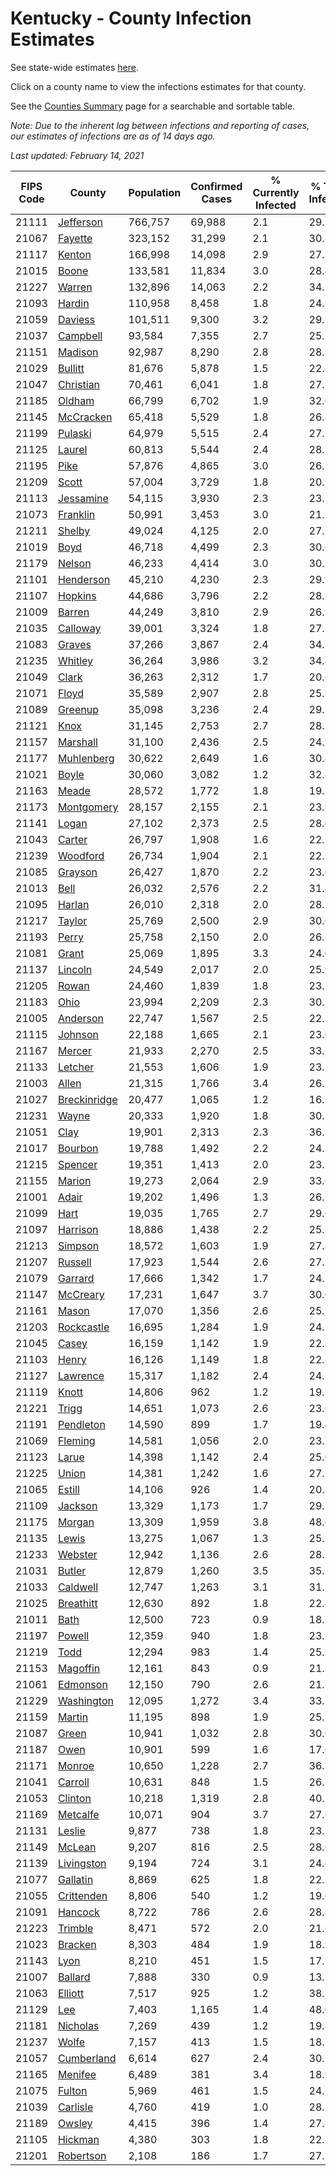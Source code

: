 # Kentucky - County Infection Estimates

See state-wide estimates [here](/infections/us-ky).

Click on a county name to view the infections estimates for that county.

See the [Counties Summary](/infections/summary-counties) page for a searchable and sortable table.

*Note: Due to the inherent lag between infections and reporting of cases, our estimates of infections are as of 14 days ago.*

*Last updated: February 14, 2021*

|   FIPS Code |                       County |   Population |   Confirmed Cases |   % Currently Infected |   % Total Infected |
|-------------|------------------------------|--------------|-------------------|------------------------|--------------------|
|       21111 |       [Jefferson](jefferson) |      766,757 |            69,988 |                    2.1 |               29.5 |
|       21067 |           [Fayette](fayette) |      323,152 |            31,299 |                    2.1 |               30.8 |
|       21117 |             [Kenton](kenton) |      166,998 |            14,098 |                    2.9 |               27.2 |
|       21015 |               [Boone](boone) |      133,581 |            11,834 |                    3.0 |               28.4 |
|       21227 |             [Warren](warren) |      132,896 |            14,063 |                    2.2 |               34.7 |
|       21093 |             [Hardin](hardin) |      110,958 |             8,458 |                    1.8 |               24.1 |
|       21059 |           [Daviess](daviess) |      101,511 |             9,300 |                    3.2 |               29.7 |
|       21037 |         [Campbell](campbell) |       93,584 |             7,355 |                    2.7 |               25.1 |
|       21151 |           [Madison](madison) |       92,987 |             8,290 |                    2.8 |               28.2 |
|       21029 |           [Bullitt](bullitt) |       81,676 |             5,878 |                    1.5 |               22.8 |
|       21047 |       [Christian](christian) |       70,461 |             6,041 |                    1.8 |               27.5 |
|       21185 |             [Oldham](oldham) |       66,799 |             6,702 |                    1.9 |               32.6 |
|       21145 |       [McCracken](mccracken) |       65,418 |             5,529 |                    1.8 |               26.8 |
|       21199 |           [Pulaski](pulaski) |       64,979 |             5,515 |                    2.4 |               27.2 |
|       21125 |             [Laurel](laurel) |       60,813 |             5,544 |                    2.4 |               28.7 |
|       21195 |                 [Pike](pike) |       57,876 |             4,865 |                    3.0 |               26.7 |
|       21209 |               [Scott](scott) |       57,004 |             3,729 |                    1.8 |               20.9 |
|       21113 |       [Jessamine](jessamine) |       54,115 |             3,930 |                    2.3 |               23.2 |
|       21073 |         [Franklin](franklin) |       50,991 |             3,453 |                    3.0 |               21.5 |
|       21211 |             [Shelby](shelby) |       49,024 |             4,125 |                    2.0 |               27.1 |
|       21019 |                 [Boyd](boyd) |       46,718 |             4,499 |                    2.3 |               30.6 |
|       21179 |             [Nelson](nelson) |       46,233 |             4,414 |                    3.0 |               30.1 |
|       21101 |       [Henderson](henderson) |       45,210 |             4,230 |                    2.3 |               29.9 |
|       21107 |           [Hopkins](hopkins) |       44,686 |             3,796 |                    2.2 |               28.2 |
|       21009 |             [Barren](barren) |       44,249 |             3,810 |                    2.9 |               26.9 |
|       21035 |         [Calloway](calloway) |       39,001 |             3,324 |                    1.8 |               27.3 |
|       21083 |             [Graves](graves) |       37,266 |             3,867 |                    2.4 |               34.2 |
|       21235 |           [Whitley](whitley) |       36,264 |             3,986 |                    3.2 |               34.4 |
|       21049 |               [Clark](clark) |       36,263 |             2,312 |                    1.7 |               20.6 |
|       21071 |               [Floyd](floyd) |       35,589 |             2,907 |                    2.8 |               25.8 |
|       21089 |           [Greenup](greenup) |       35,098 |             3,236 |                    2.4 |               29.2 |
|       21121 |                 [Knox](knox) |       31,145 |             2,753 |                    2.7 |               28.1 |
|       21157 |         [Marshall](marshall) |       31,100 |             2,436 |                    2.5 |               24.9 |
|       21177 |     [Muhlenberg](muhlenberg) |       30,622 |             2,649 |                    1.6 |               30.4 |
|       21021 |               [Boyle](boyle) |       30,060 |             3,082 |                    1.2 |               32.8 |
|       21163 |               [Meade](meade) |       28,572 |             1,772 |                    1.8 |               19.7 |
|       21173 |     [Montgomery](montgomery) |       28,157 |             2,155 |                    2.1 |               23.9 |
|       21141 |               [Logan](logan) |       27,102 |             2,373 |                    2.5 |               28.0 |
|       21043 |             [Carter](carter) |       26,797 |             1,908 |                    1.6 |               22.7 |
|       21239 |         [Woodford](woodford) |       26,734 |             1,904 |                    2.1 |               22.7 |
|       21085 |           [Grayson](grayson) |       26,427 |             1,870 |                    2.2 |               23.0 |
|       21013 |                 [Bell](bell) |       26,032 |             2,576 |                    2.2 |               31.4 |
|       21095 |             [Harlan](harlan) |       26,010 |             2,318 |                    2.0 |               28.5 |
|       21217 |             [Taylor](taylor) |       25,769 |             2,500 |                    2.9 |               30.6 |
|       21193 |               [Perry](perry) |       25,758 |             2,150 |                    2.0 |               26.3 |
|       21081 |               [Grant](grant) |       25,069 |             1,895 |                    3.3 |               24.0 |
|       21137 |           [Lincoln](lincoln) |       24,549 |             2,017 |                    2.0 |               25.9 |
|       21205 |               [Rowan](rowan) |       24,460 |             1,839 |                    1.8 |               23.7 |
|       21183 |                 [Ohio](ohio) |       23,994 |             2,209 |                    2.3 |               30.2 |
|       21005 |         [Anderson](anderson) |       22,747 |             1,567 |                    2.5 |               22.1 |
|       21115 |           [Johnson](johnson) |       22,188 |             1,665 |                    2.1 |               23.6 |
|       21167 |             [Mercer](mercer) |       21,933 |             2,270 |                    2.5 |               33.2 |
|       21133 |           [Letcher](letcher) |       21,553 |             1,606 |                    1.9 |               23.5 |
|       21003 |               [Allen](allen) |       21,315 |             1,766 |                    3.4 |               26.2 |
|       21027 | [Breckinridge](breckinridge) |       20,477 |             1,065 |                    1.2 |               16.3 |
|       21231 |               [Wayne](wayne) |       20,333 |             1,920 |                    1.8 |               30.2 |
|       21051 |                 [Clay](clay) |       19,901 |             2,313 |                    2.3 |               36.8 |
|       21017 |           [Bourbon](bourbon) |       19,788 |             1,492 |                    2.2 |               24.2 |
|       21215 |           [Spencer](spencer) |       19,351 |             1,413 |                    2.0 |               23.2 |
|       21155 |             [Marion](marion) |       19,273 |             2,064 |                    2.9 |               33.6 |
|       21001 |               [Adair](adair) |       19,202 |             1,496 |                    1.3 |               26.1 |
|       21099 |                 [Hart](hart) |       19,035 |             1,765 |                    2.7 |               29.0 |
|       21097 |         [Harrison](harrison) |       18,886 |             1,438 |                    2.2 |               25.3 |
|       21213 |           [Simpson](simpson) |       18,572 |             1,603 |                    1.9 |               27.8 |
|       21207 |           [Russell](russell) |       17,923 |             1,544 |                    2.6 |               27.3 |
|       21079 |           [Garrard](garrard) |       17,666 |             1,342 |                    1.7 |               24.1 |
|       21147 |         [McCreary](mccreary) |       17,231 |             1,647 |                    3.7 |               30.0 |
|       21161 |               [Mason](mason) |       17,070 |             1,356 |                    2.6 |               25.1 |
|       21203 |     [Rockcastle](rockcastle) |       16,695 |             1,284 |                    1.9 |               24.7 |
|       21045 |               [Casey](casey) |       16,159 |             1,142 |                    1.9 |               22.8 |
|       21103 |               [Henry](henry) |       16,126 |             1,149 |                    1.8 |               22.8 |
|       21127 |         [Lawrence](lawrence) |       15,317 |             1,182 |                    2.4 |               24.3 |
|       21119 |               [Knott](knott) |       14,806 |               962 |                    1.2 |               19.7 |
|       21221 |               [Trigg](trigg) |       14,651 |             1,073 |                    2.6 |               23.0 |
|       21191 |       [Pendleton](pendleton) |       14,590 |               899 |                    1.7 |               19.4 |
|       21069 |           [Fleming](fleming) |       14,581 |             1,056 |                    2.0 |               23.1 |
|       21123 |               [Larue](larue) |       14,398 |             1,142 |                    2.4 |               25.0 |
|       21225 |               [Union](union) |       14,381 |             1,242 |                    1.6 |               27.2 |
|       21065 |             [Estill](estill) |       14,106 |               926 |                    1.4 |               20.5 |
|       21109 |           [Jackson](jackson) |       13,329 |             1,173 |                    1.7 |               29.7 |
|       21175 |             [Morgan](morgan) |       13,309 |             1,959 |                    3.8 |               48.6 |
|       21135 |               [Lewis](lewis) |       13,275 |             1,067 |                    1.3 |               25.2 |
|       21233 |           [Webster](webster) |       12,942 |             1,136 |                    2.6 |               28.3 |
|       21031 |             [Butler](butler) |       12,879 |             1,260 |                    3.5 |               35.1 |
|       21033 |         [Caldwell](caldwell) |       12,747 |             1,263 |                    3.1 |               31.1 |
|       21025 |       [Breathitt](breathitt) |       12,630 |               892 |                    1.8 |               22.4 |
|       21011 |                 [Bath](bath) |       12,500 |               723 |                    0.9 |               18.5 |
|       21197 |             [Powell](powell) |       12,359 |               940 |                    1.8 |               23.8 |
|       21219 |                 [Todd](todd) |       12,294 |               983 |                    1.4 |               25.9 |
|       21153 |         [Magoffin](magoffin) |       12,161 |               843 |                    0.9 |               21.5 |
|       21061 |         [Edmonson](edmonson) |       12,150 |               790 |                    2.6 |               21.1 |
|       21229 |     [Washington](washington) |       12,095 |             1,272 |                    3.4 |               33.1 |
|       21159 |             [Martin](martin) |       11,195 |               898 |                    1.9 |               25.5 |
|       21087 |               [Green](green) |       10,941 |             1,032 |                    2.8 |               30.0 |
|       21187 |                 [Owen](owen) |       10,901 |               599 |                    1.6 |               17.6 |
|       21171 |             [Monroe](monroe) |       10,650 |             1,228 |                    2.7 |               36.3 |
|       21041 |           [Carroll](carroll) |       10,631 |               848 |                    1.5 |               26.1 |
|       21053 |           [Clinton](clinton) |       10,218 |             1,319 |                    2.8 |               40.7 |
|       21169 |         [Metcalfe](metcalfe) |       10,071 |               904 |                    3.7 |               27.6 |
|       21131 |             [Leslie](leslie) |        9,877 |               738 |                    1.8 |               23.5 |
|       21149 |             [McLean](mclean) |        9,207 |               816 |                    2.5 |               28.6 |
|       21139 |     [Livingston](livingston) |        9,194 |               724 |                    3.1 |               24.6 |
|       21077 |         [Gallatin](gallatin) |        8,869 |               625 |                    1.8 |               22.3 |
|       21055 |     [Crittenden](crittenden) |        8,806 |               540 |                    1.2 |               19.6 |
|       21091 |           [Hancock](hancock) |        8,722 |               786 |                    2.6 |               28.8 |
|       21223 |           [Trimble](trimble) |        8,471 |               572 |                    2.0 |               21.6 |
|       21023 |           [Bracken](bracken) |        8,303 |               484 |                    1.9 |               18.9 |
|       21143 |                 [Lyon](lyon) |        8,210 |               451 |                    1.5 |               17.7 |
|       21007 |           [Ballard](ballard) |        7,888 |               330 |                    0.9 |               13.5 |
|       21063 |           [Elliott](elliott) |        7,517 |               925 |                    1.2 |               38.3 |
|       21129 |                   [Lee](lee) |        7,403 |             1,165 |                    1.4 |               48.0 |
|       21181 |         [Nicholas](nicholas) |        7,269 |               439 |                    1.2 |               19.4 |
|       21237 |               [Wolfe](wolfe) |        7,157 |               413 |                    1.5 |               18.1 |
|       21057 |     [Cumberland](cumberland) |        6,614 |               627 |                    2.4 |               30.7 |
|       21165 |           [Menifee](menifee) |        6,489 |               381 |                    3.4 |               18.9 |
|       21075 |             [Fulton](fulton) |        5,969 |               461 |                    1.5 |               24.7 |
|       21039 |         [Carlisle](carlisle) |        4,760 |               419 |                    1.0 |               28.2 |
|       21189 |             [Owsley](owsley) |        4,415 |               396 |                    1.4 |               27.8 |
|       21105 |           [Hickman](hickman) |        4,380 |               303 |                    1.8 |               22.3 |
|       21201 |       [Robertson](robertson) |        2,108 |               186 |                    1.7 |               27.7 |